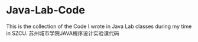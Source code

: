 # Java-Lab-Code
This is the collection of the Code I wrote in Java Lab classes during my time in SZCU.
苏州城市学院JAVA程序设计实验课代码
